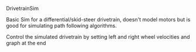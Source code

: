 DrivetrainSim

Basic Sim for a differential/skid-steer drivetrain, doesn't model motors but is good for simulating path following algorithms. 

Control the simulated drivetrain by setting left and right wheel velocities and graph at the end
